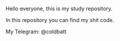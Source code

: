 Hello everyone, this is my study repository.

In this repository you can find my shit code.

My Telegram:  @coldbatt
